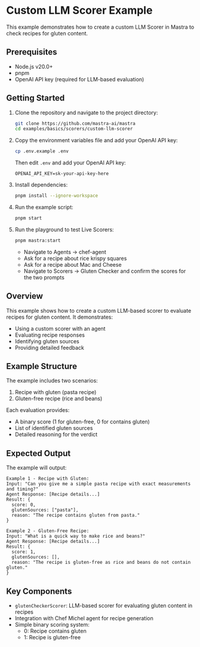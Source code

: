 # Custom LLM Scorer Example

This example demonstrates how to create a custom LLM Scorer in Mastra to check recipes for gluten content.

## Prerequisites

- Node.js v20.0+
- pnpm
- OpenAI API key (required for LLM-based evaluation)

## Getting Started

1. Clone the repository and navigate to the project directory:

   ```bash
   git clone https://github.com/mastra-ai/mastra
   cd examples/basics/scorers/custom-llm-scorer
   ```

2. Copy the environment variables file and add your OpenAI API key:

   ```bash
   cp .env.example .env
   ```

   Then edit `.env` and add your OpenAI API key:

   ```env
   OPENAI_API_KEY=sk-your-api-key-here
   ```

3. Install dependencies:

   ```bash
   pnpm install --ignore-workspace
   ```

4. Run the example script:

   ```bash
   pnpm start
   ```

5. Run the playground to test Live Scorers:

   ```bash
   pnpm mastra:start
   ```

   - Navigate to Agents -> chef-agent
   - Ask for a recipe about rice krispy squares
   - Ask for a recipe about Mac and Cheese
   - Navigate to Scorers -> Gluten Checker and confirm the scores for the two prompts

## Overview

This example shows how to create a custom LLM-based scorer to evaluate recipes for gluten content. It demonstrates:

- Using a custom scorer with an agent
- Evaluating recipe responses
- Identifying gluten sources
- Providing detailed feedback

## Example Structure

The example includes two scenarios:

1. Recipe with gluten (pasta recipe)
2. Gluten-free recipe (rice and beans)

Each evaluation provides:

- A binary score (1 for gluten-free, 0 for contains gluten)
- List of identified gluten sources
- Detailed reasoning for the verdict

## Expected Output

The example will output:

```
Example 1 - Recipe with Gluten:
Input: "Can you give me a simple pasta recipe with exact measurements and timing?"
Agent Response: [Recipe details...]
Result: {
  score: 0,
  glutenSources: ["pasta"],
  reason: "The recipe contains gluten from pasta."
}

Example 2 - Gluten-Free Recipe:
Input: "What is a quick way to make rice and beans?"
Agent Response: [Recipe details...]
Result: {
  score: 1,
  glutenSources: [],
  reason: "The recipe is gluten-free as rice and beans do not contain gluten."
}
```

## Key Components

- `glutenCheckerScorer`: LLM-based scorer for evaluating gluten content in recipes
- Integration with Chef Michel agent for recipe generation
- Simple binary scoring system:
  - 0: Recipe contains gluten
  - 1: Recipe is gluten-free
